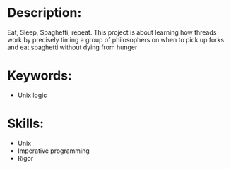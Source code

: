 <p align:"center">
<img src:"https://media1.tenor.com/m/3h6HKwfxn1MAAAAC/aesthetic-discord.gif">

# Description:
<p>
  Eat, Sleep, Spaghetti, repeat. This project is about learning how threads work by precisely timing a group of philosophers on when to pick up forks and eat spaghetti without dying from hunger
</p>

# Keywords:
<ul>
  <li>Unix logic</li>
</ul>

# Skills:
<ul>
  <li>Unix</li>
  <li>Imperative programming</li>
  <li>Rigor</li>
</ul>
